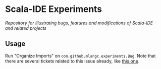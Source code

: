 # Scala-IDE Experiments
*Repository for illustrating bugs, features and modifications of Scala-IDE and related projects*

## Usage
Run "Organize Imports" on `com.github.mlangc.experiments.Bug`. Note that there are several tickets related to this issue already,
like [this one](https://www.assembla.com/spaces/scala-ide/tickets/1001793-organize-imports-removes-import-referenced-from-an-annotation).